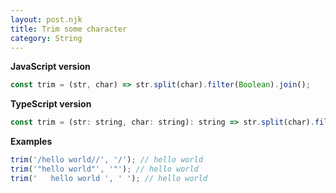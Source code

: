 ```yaml
---
layout: post.njk
title: Trim some character
category: String
---
```


**JavaScript version**

```js
const trim = (str, char) => str.split(char).filter(Boolean).join();
```

**TypeScript version**

```js
const trim = (str: string, char: string): string => str.split(char).filter(Boolean).join();
```

**Examples**

```js
trim('/hello world//', '/'); // hello world
trim('"hello world"', '"'); // hello world
trim('   hello world ', ' '); // hello world
```
